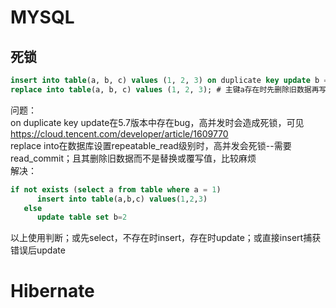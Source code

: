 # MYSQL
## 死锁
``` sql
insert into table(a, b, c) values (1, 2, 3) on duplicate key update b = b+1; # 主键a已存在时更新b的值
replace into table(a, b, c) values (1, 2, 3); # 主键a存在时先删除旧数据再写
```
问题：  
on duplicate key update在5.7版本中存在bug，高并发时会造成死锁，可见 https://cloud.tencent.com/developer/article/1609770  
replace into在数据库设置repeatable_read级别时，高并发会死锁--需要read_commit；且其删除旧数据而不是替换或覆写值，比较麻烦  
解决：  
``` sql
if not exists (select a from table where a = 1)
      insert into table(a,b,c) values(1,2,3)
   else
      update table set b=2
```
以上使用判断；或先select，不存在时insert，存在时update；或直接insert捕获错误后update  

# Hibernate
